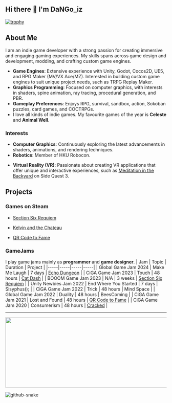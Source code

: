 ## Hi there 👋 I'm DaNGo_iz

[![trophy](https://github-profile-trophy.vercel.app/?username=DaNGoiz&title=Commits,Repositories,MultipleLang&theme=onedark)](https://github.com/ryo-ma/github-profile-trophy)


## About Me

I am an indie game developer with a strong passion for creating immersive and engaging gaming experiences. My skills spans across game design and development, modding, and crafting custom game engines. 

- **Game Engines**: Extensive experience with Unity, Godot, Cocos2D, UE5, and RPG Maker (MV/VX Ace/MZ). Interested in building custom game engines to suit unique project needs, such as TRPG Replay Maker.
- **Graphics Programming**: Focused on computer graphics, with interests in shaders, spine animation, ray tracing, procedural generation, and PBR.
- **Gameplay Preferences**: Enjoys RPG, survival, sandbox, action, Sokoban puzzles, card games, and COCTRPGs.
- I love all kinds of indie games. My favourite games of the year is **Celeste** and **Animal Well**.

### Interests

- **Computer Graphics**: Continuously exploring the latest advancements in shaders, animations, and rendering techniques.
- **Robotics**: Member of HKU Robocon.
<!-- - **Cross Platform Chat-Bots**: Coming soon-->
- **Virtual Reality (VR)**: Passionate about creating VR applications that offer unique and interactive experiences, such as [Meditation in the Backyard](https://github.com/DaNGoiz/meditation-in-the-backyard) on Side Quest 3.

<!--
### Personal Websites
- [Arts and Games Products](https://www.dangoiz.com)

- [Technology blog](https://dangoizdev.notion.site/9f97b2b226ad4d0280601c180e130837?v=129bb57af88842b4af7f68c719ff57cc)
-->

## Projects
### Games on Steam
- [Section Six Requiem](https://store.steampowered.com/app/2551590/Section_Six_Requiem/)

- [Kelvin and the Chateau](https://store.steampowered.com/app/1561910/__Kelvin_And_The_Chateau/)

- [QR Code to Fame](https://store.steampowered.com/app/1551030/_/)

### GameJams
I play game jams mainly as **programmer** and **game designer**.
| Jam | Topic | Duration | Project |
|-----|-----|-----|-----|
| Global Game Jam 2024 | Make Me Laugh | 7 days | [Echo Dungeon](https://github.com/DaNGoiz/echo-dungeon) |
| CiGA Game Jam 2023 | Touch | 48 hours | [Cat Dash](https://github.com/DaNGoiz/cat-dash) |
| BOOOM Game Jam 2023 | N/A | 3 weeks | [Section Six Requiem](https://store.steampowered.com/app/2551590/Section_Six_Requiem/) |
| Unity Newbies Jam 2022 | End Where You Started | 7 days | Sisyphus(); |
| CiGA Game Jam 2022 | Trick | 48 hours | Mind Space |
| Global Game Jam 2022 | Duality | 48 hours | BeesComing |
| CiGA Game Jam 2021 | Lost and Found | 48 hours | [QR Code to Fame](https://store.steampowered.com/app/1551030/_/) |
| CiGA Game Jam 2020 | Consumerism | 48 hours | [Cracked](https://www.youxibd.com/gamejam/cgjcyber2020/detail/452) |



---
<p align="center">
  <img width="800" height="220" src="https://streak-stats.demolab.com?user=DaNGoiz&theme=highcontrast&hide_border=true&border_radius=5&card_width=800">
</p>


<!-- <picture>
  <source media="(prefers-color-scheme: dark)" srcset="github-snake-dark.svg" />
  <source media="(prefers-color-scheme: light)" srcset="github-snake.svg" />
  <img alt="github-snake" src="github-snake.svg" />
</picture> -->

<picture align="center">
  <source media="(prefers-color-scheme: dark)" srcset="https://raw.githubusercontent.com/DaNGoiz/DaNGoiz/output/github-contribution-grid-snake-dark.svg" />
  <source media="(prefers-color-scheme: light)" srcset="https://github.com/DaNGoiz/DaNGoiz/blob/output/github-contribution-grid-snake.svg" />
  <img alt="github-snake" src="https://raw.githubusercontent.com/DaNGoiz/DaNGoiz/output/github-snake.svg" />
</picture>


